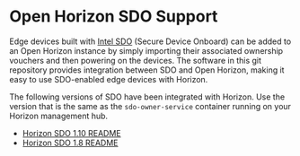 # Open Horizon SDO Support

Edge devices built with [Intel SDO](https://software.intel.com/en-us/secure-device-onboard) (Secure Device Onboard) can be added to an Open Horizon instance by simply importing their associated ownership vouchers and then powering on the devices. The software in this git repository provides integration between SDO and Open Horizon, making it easy to use SDO-enabled edge devices with Horizon.

The following versions of SDO have been integrated with Horizon. Use the version that is the same as the `sdo-owner-service` container running on your Horizon management hub.

- [Horizon SDO 1.10 README](README-1.10.md)
- [Horizon SDO 1.8 README](README-1.8.md)
